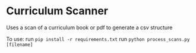 # Curriculum Scanner
Uses a scan of a curriculum book or pdf to generate a csv structure

To use:
run `pip install -r requirements.txt`
run `python process_scans.py [filename]`

